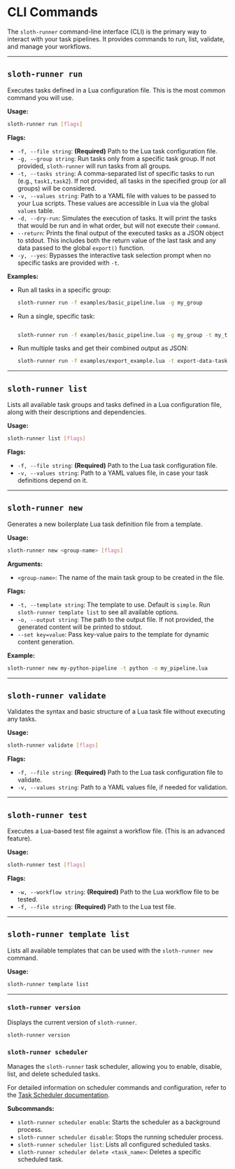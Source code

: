 # CLI Commands

The `sloth-runner` command-line interface (CLI) is the primary way to interact with your task pipelines. It provides commands to run, list, validate, and manage your workflows.

---

## `sloth-runner run`

Executes tasks defined in a Lua configuration file. This is the most common command you will use.

**Usage:**
```bash
sloth-runner run [flags]
```

**Flags:**

*   `-f, --file string`: **(Required)** Path to the Lua task configuration file.
*   `-g, --group string`: Run tasks only from a specific task group. If not provided, `sloth-runner` will run tasks from all groups.
*   `-t, --tasks string`: A comma-separated list of specific tasks to run (e.g., `task1,task2`). If not provided, all tasks in the specified group (or all groups) will be considered.
*   `-v, --values string`: Path to a YAML file with values to be passed to your Lua scripts. These values are accessible in Lua via the global `values` table.
*   `-d, --dry-run`: Simulates the execution of tasks. It will print the tasks that would be run and in what order, but will not execute their `command`.
*   `--return`: Prints the final output of the executed tasks as a JSON object to stdout. This includes both the return value of the last task and any data passed to the global `export()` function.
*   `-y, --yes`: Bypasses the interactive task selection prompt when no specific tasks are provided with `-t`.

**Examples:**

*   Run all tasks in a specific group:
    ```bash
    sloth-runner run -f examples/basic_pipeline.lua -g my_group
    ```
*   Run a single, specific task:
    ```bash

    sloth-runner run -f examples/basic_pipeline.lua -g my_group -t my_task
    ```
*   Run multiple tasks and get their combined output as JSON:
    ```bash
    sloth-runner run -f examples/export_example.lua -t export-data-task --return
    ```

---

## `sloth-runner list`

Lists all available task groups and tasks defined in a Lua configuration file, along with their descriptions and dependencies.

**Usage:**
```bash
sloth-runner list [flags]
```

**Flags:**

*   `-f, --file string`: **(Required)** Path to the Lua task configuration file.
*   `-v, --values string`: Path to a YAML values file, in case your task definitions depend on it.

---

## `sloth-runner new`

Generates a new boilerplate Lua task definition file from a template.

**Usage:**
```bash
sloth-runner new <group-name> [flags]
```

**Arguments:**

*   `<group-name>`: The name of the main task group to be created in the file.

**Flags:**

*   `-t, --template string`: The template to use. Default is `simple`. Run `sloth-runner template list` to see all available options.
*   `-o, --output string`: The path to the output file. If not provided, the generated content will be printed to stdout.
*   `--set key=value`: Pass key-value pairs to the template for dynamic content generation.

**Example:**
```bash
sloth-runner new my-python-pipeline -t python -o my_pipeline.lua
```

---

## `sloth-runner validate`

Validates the syntax and basic structure of a Lua task file without executing any tasks.

**Usage:**
```bash
sloth-runner validate [flags]
```

**Flags:**

*   `-f, --file string`: **(Required)** Path to the Lua task configuration file to validate.
*   `-v, --values string`: Path to a YAML values file, if needed for validation.

---

## `sloth-runner test`

Executes a Lua-based test file against a workflow file. (This is an advanced feature).

**Usage:**
```bash
sloth-runner test [flags]
```

**Flags:**

*   `-w, --workflow string`: **(Required)** Path to the Lua workflow file to be tested.
*   `-f, --file string`: **(Required)** Path to the Lua test file.

---

## `sloth-runner template list`

Lists all available templates that can be used with the `sloth-runner new` command.

**Usage:**
```bash
sloth-runner template list
```

---

### `sloth-runner version`

Displays the current version of `sloth-runner`.

```bash
sloth-runner version
```

### `sloth-runner scheduler`

Manages the `sloth-runner` task scheduler, allowing you to enable, disable, list, and delete scheduled tasks.

For detailed information on scheduler commands and configuration, refer to the [Task Scheduler documentation](scheduler.md).

**Subcommands:**

*   `sloth-runner scheduler enable`: Starts the scheduler as a background process.
*   `sloth-runner scheduler disable`: Stops the running scheduler process.
*   `sloth-runner scheduler list`: Lists all configured scheduled tasks.
*   `sloth-runner scheduler delete <task_name>`: Deletes a specific scheduled task.

